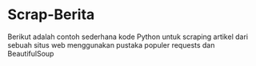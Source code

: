 # Scrap-Berita
Berikut adalah contoh sederhana kode Python untuk scraping artikel dari sebuah situs web menggunakan pustaka populer requests dan BeautifulSoup
